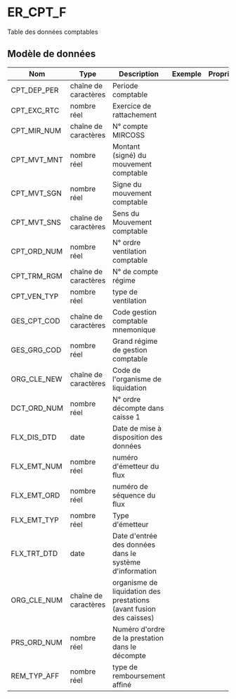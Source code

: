 # ER_CPT_F

Table des données comptables


## Modèle de données

|Nom|Type|Description|Exemple|Propriétés|
|-|-|-|-|-|
|CPT_DEP_PER|chaîne de caractères|Periode comptable|||
|CPT_EXC_RTC|nombre réel|Exercice de rattachement|||
|CPT_MIR_NUM|chaîne de caractères|N° compte MIRCOSS|||
|CPT_MVT_MNT|nombre réel|Montant (signé) du mouvement comptable|||
|CPT_MVT_SGN|nombre réel|Signe du mouvement comptable|||
|CPT_MVT_SNS|chaîne de caractères|Sens du Mouvement comptable|||
|CPT_ORD_NUM|nombre réel|N° ordre ventilation comptable|||
|CPT_TRM_RGM|chaîne de caractères|N° de compte régime|||
|CPT_VEN_TYP|nombre réel|type de ventilation|||
|GES_CPT_COD|chaîne de caractères|Code gestion comptable mnemonique|||
|GES_GRG_COD|nombre réel|Grand régime de gestion comptable|||
|ORG_CLE_NEW|chaîne de caractères|Code de l'organisme de liquidation|||
|DCT_ORD_NUM|nombre réel|N° ordre décompte dans caisse                      1|||
|FLX_DIS_DTD|date|Date de mise à disposition des données|||
|FLX_EMT_NUM|nombre réel|numéro d'émetteur du flux|||
|FLX_EMT_ORD|nombre réel|numéro de séquence du flux|||
|FLX_EMT_TYP|nombre réel|Type d'émetteur|||
|FLX_TRT_DTD|date|Date d'entrée des données dans le système d'information|||
|ORG_CLE_NUM|chaîne de caractères|organisme de liquidation des prestations (avant fusion des caisses)|||
|PRS_ORD_NUM|nombre réel|Numéro d'ordre de la prestation dans le décompte|||
|REM_TYP_AFF|nombre réel|type de remboursement affiné|||
